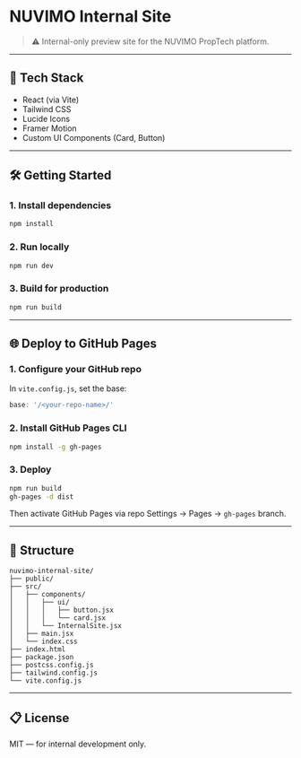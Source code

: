 # NUVIMO Internal Site

> ⚠️ Internal-only preview site for the NUVIMO PropTech platform.

---

## 🚀 Tech Stack

- React (via Vite)
- Tailwind CSS
- Lucide Icons
- Framer Motion
- Custom UI Components (Card, Button)

---

## 🛠️ Getting Started

### 1. Install dependencies

```bash
npm install
```

### 2. Run locally

```bash
npm run dev
```

### 3. Build for production

```bash
npm run build
```

---

## 🌐 Deploy to GitHub Pages

### 1. Configure your GitHub repo

In `vite.config.js`, set the base:

```js
base: '/<your-repo-name>/'
```

### 2. Install GitHub Pages CLI

```bash
npm install -g gh-pages
```

### 3. Deploy

```bash
npm run build
gh-pages -d dist
```

Then activate GitHub Pages via repo Settings → Pages → `gh-pages` branch.

---

## 📁 Structure

```
nuvimo-internal-site/
├── public/
├── src/
│   ├── components/
│   │   ├── ui/
│   │   │   ├── button.jsx
│   │   │   └── card.jsx
│   │   └── InternalSite.jsx
│   ├── main.jsx
│   └── index.css
├── index.html
├── package.json
├── postcss.config.js
├── tailwind.config.js
└── vite.config.js
```

---

## 📋 License

MIT — for internal development only.
